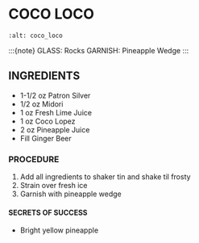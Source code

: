 # COCO LOCO

```{image} ../images/cocoLoco.jpg
:alt: coco_loco
```

:::{note}
GLASS: Rocks
GARNISH: Pineapple Wedge
:::

## INGREDIENTS
* 1-1/2 oz  Patron Silver
* 1/2 oz    Midori
* 1 oz      Fresh Lime Juice
* 1 oz      Coco Lopez
* 2 oz      Pineapple Juice
* Fill      Ginger Beer

### PROCEDURE
1. Add all ingredients to shaker tin and shake til frosty
2. Strain over fresh ice
3. Garnish with pineapple wedge

#### SECRETS OF SUCCESS
* Bright yellow pineapple
